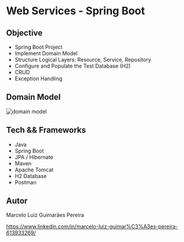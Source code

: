 # Web Services - Spring Boot

## Objective
- Spring Boot Project
- Implement Domain Model
- Structure Logical Layers: Resource, Service, Repository
- Configure and Populate the Test Database (H2)
- CRUD
- Exception Handling

## Domain Model
![domain model](https://github.com/MaarceloLuiz/project-webservices-springboot.jpa/assets/117950222/1eaefd38-d838-41c5-b7a7-6394972ae09f)

## Tech && Frameworks
- Java
- Spring Boot
- JPA / Hibernate
- Maven
- Apache Tomcat
- H2 Database
- Postman

## Autor
Marcelo Luiz Guimarães Pereira

https://www.linkedin.com/in/marcelo-luiz-guimar%C3%A3es-pereira-613933269/
